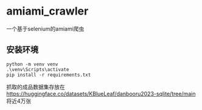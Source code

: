 # amiami_crawler

一个基于selenium的amiami爬虫

## 安装环境

```
python -m venv venv
.\venv\Scripts\activate 
pip install -r requirements.txt
```

抓取的成品数据集存放在 https://huggingface.co/datasets/KBlueLeaf/danbooru2023-sqlite/tree/main 将近4万张